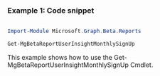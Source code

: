 ### Example 1: Code snippet

```powershell

Import-Module Microsoft.Graph.Beta.Reports

Get-MgBetaReportUserInsightMonthlySignUp

```
This example shows how to use the Get-MgBetaReportUserInsightMonthlySignUp Cmdlet.

